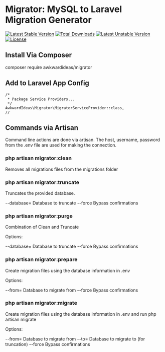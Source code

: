 # Migrator: MySQL to Laravel Migration Generator

[![Latest Stable Version](https://poser.pugx.org/awkwardideas/migrator/v/stable)](https://packagist.org/packages/awkwardideas/migrator) 
[![Total Downloads](https://poser.pugx.org/awkwardideas/migrator/downloads)](https://packagist.org/packages/awkwardideas/migrator) 
[![Latest Unstable Version](https://poser.pugx.org/awkwardideas/migrator/v/unstable)](https://packagist.org/packages/awkwardideas/migrator) 
[![License](https://poser.pugx.org/awkwardideas/migrator/license)](https://packagist.org/packages/awkwardideas/migrator)

## Install Via Composer

composer require awkwardideas/migrator

## Add to Laravel App Config

    /*
     * Package Service Providers...
     */
    AwkwardIdeas\Migrator\MigratorServiceProvider::class,
    //

## Commands via Artisan

Command line actions are done via artisan.  The host, username, password from the .env file are used for making the connection.

### php artisan migrator:clean

Removes all migrations files from the migrations folder

### php artisan migrator:truncate

Truncates the provided database.  

--database=  Database to truncate
--force  Bypass confirmations

### php artisan migrator:purge

Combination of Clean and Truncate

Options:

--database=  Database to truncate
--force  Bypass confirmations

### php artisan migrator:prepare

Create migration files using the database information in .env

Options:

--from=  Database to migrate from
--force  Bypass confirmations

### php artisan migrator:migrate

Create migration files using the database information in .env and run php artisan migrate

Options:

--from=  Database to migrate from
--to= Database to migrate to (for truncation)
--force  Bypass confirmations
